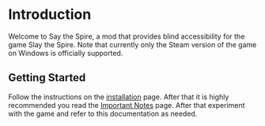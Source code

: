 # Introduction
Welcome to Say the Spire, a mod that provides blind accessibility for the game
Slay the Spire. Note that currently only the Steam version of the game on
Windows is officially supported.

## Getting Started
Follow the instructions on the [installation](./installation.md) page. After
that it is highly recommended you read the [Important Notes](./important.md)
page. After that experiment with the game and refer to this documentation as
needed.